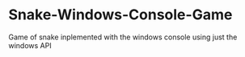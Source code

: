 # Snake-Windows-Console-Game
Game of snake inplemented with the windows console using just the windows API
